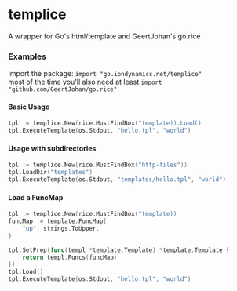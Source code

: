 # templice

A wrapper for Go's html/template and GeertJohan's go.rice

### Examples
Import the package: `import "go.iondynamics.net/templice"`  
most of the time you'll also need at least `import "github.com/GeertJohan/go.rice"`

#### Basic Usage
```go
tpl := templice.New(rice.MustFindBox("template)).Load()
tpl.ExecuteTemplate(os.Stdout, "hello.tpl", "world")
```

#### Usage with subdirectories
```go
tpl := templice.New(rice.MustFindBox("http-files"))
tpl.LoadDir("templates")
tpl.ExecuteTemplate(os.Stdout, "templates/hello.tpl", "world")
```

#### Load a FuncMap
```go
tpl := templice.New(rice.MustFindBox("template))
funcMap := template.FuncMap{
	"up": strings.ToUpper,
}

tpl.SetPrep(func(templ *template.Template) *template.Template {
	return templ.Funcs(funcMap)
})
tpl.Load()
tpl.ExecuteTemplate(os.Stdout, "hello.tpl", "world")
```
